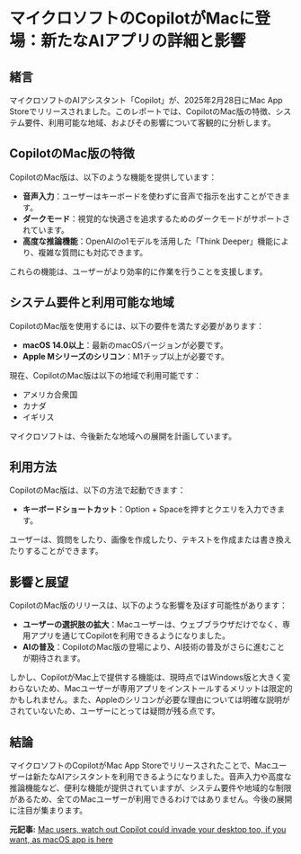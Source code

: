 # マイクロソフトのCopilotがMacに登場：新たなAIアプリの詳細と影響

## 緒言

マイクロソフトのAIアシスタント「Copilot」が、2025年2月28日にMac App Storeでリリースされました。このレポートでは、CopilotのMac版の特徴、システム要件、利用可能な地域、およびその影響について客観的に分析します。

## CopilotのMac版の特徴

CopilotのMac版は、以下のような機能を提供しています：

- **音声入力**：ユーザーはキーボードを使わずに音声で指示を出すことができます。
- **ダークモード**：視覚的な快適さを追求するためのダークモードがサポートされています。
- **高度な推論機能**：OpenAIのo1モデルを活用した「Think Deeper」機能により、複雑な質問にも対応できます。

これらの機能は、ユーザーがより効率的に作業を行うことを支援します。

## システム要件と利用可能な地域

CopilotのMac版を使用するには、以下の要件を満たす必要があります：

- **macOS 14.0以上**：最新のmacOSバージョンが必要です。
- **Apple Mシリーズのシリコン**：M1チップ以上が必要です。

現在、CopilotのMac版は以下の地域で利用可能です：

- アメリカ合衆国
- カナダ
- イギリス

マイクロソフトは、今後新たな地域への展開を計画しています。

## 利用方法

CopilotのMac版は、以下の方法で起動できます：

- **キーボードショートカット**：Option + Spaceを押すとクエリを入力できます。

ユーザーは、質問をしたり、画像を作成したり、テキストを作成または書き換えたりすることができます。

## 影響と展望

CopilotのMac版のリリースは、以下のような影響を及ぼす可能性があります：

- **ユーザーの選択肢の拡大**：Macユーザーは、ウェブブラウザだけでなく、専用アプリを通じてCopilotを利用できるようになりました。
- **AIの普及**：CopilotのMac版の登場により、AI技術の普及がさらに進むことが期待されます。

しかし、CopilotがMac上で提供する機能は、現時点ではWindows版と大きく変わらないため、Macユーザーが専用アプリをインストールするメリットは限定的かもしれません。また、Appleのシリコンが必要な理由については明確な説明がされていないため、ユーザーにとっては疑問が残る点です。

## 結論

マイクロソフトのCopilotがMac App Storeでリリースされたことで、Macユーザーは新たなAIアシスタントを利用できるようになりました。音声入力や高度な推論機能など、便利な機能が提供されていますが、システム要件や地域的な制限があるため、全てのMacユーザーが利用できるわけではありません。今後の展開に注目が集まります。

**元記事:** [Mac users, watch out Copilot could invade your desktop too, if you want, as macOS app is here](https://www.tweaktown.com/news/103603/mac-users-watch-out-copilot-could-invade-your-desktop-too-if-you-want-as-macos-app-is-here/index.html)